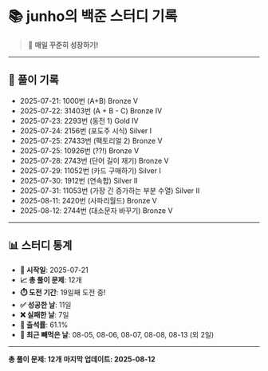 # 📚 junho의 백준 스터디 기록

> 🎯 **매일 꾸준히 성장하기!**

---

## 📅 풀이 기록

- 2025-07-21: 1000번 (A+B) Bronze V
- 2025-07-22: 31403번 (A + B - C) Bronze IV
- 2025-07-23: 2293번 (동전 1) Gold IV
- 2025-07-24: 2156번 (포도주 시식) Silver I
- 2025-07-25: 27433번 (팩토리얼 2) Bronze V
- 2025-07-25: 10926번 (??!) Bronze V
- 2025-07-28: 2743번 (단어 길이 재기) Bronze V
- 2025-07-29: 11052번 (카드 구매하기) Silver I
- 2025-07-30: 1912번 (연속합) Silver II
- 2025-07-31: 11053번 (가장 긴 증가하는 부분 수열) Silver II
- 2025-08-11: 2420번 (사파리월드) Bronze V
- 2025-08-12: 2744번 (대소문자 바꾸기) Bronze V

---

## 📊 스터디 통계

- **📅 시작일**: 2025-07-21
- **📈 총 풀이 문제**: 12개
- **⏱️ 도전 기간**: 19일째 도전 중!
- **✅ 성공한 날**: 11일
- **❌ 실패한 날**: 7일
- **🎯 출석률**: 61.1%
- **📝 최근 빼먹은 날**: 08-05, 08-06, 08-07, 08-08, 08-13 (외 2일)

---

**총 풀이 문제: 12개**
**마지막 업데이트: 2025-08-12**

